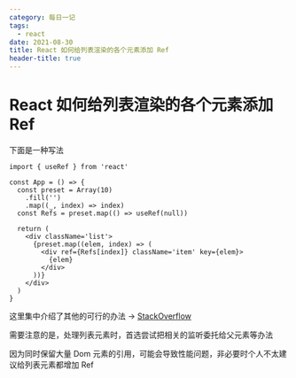 ```yaml
---
category: 每日一记
tags:
  - react
date: 2021-08-30
title: React 如何给列表渲染的各个元素添加 Ref
header-title: true
---
```


# React 如何给列表渲染的各个元素添加 Ref

下面是一种写法

```tsx
import { useRef } from 'react'

const App = () => {
  const preset = Array(10)
    .fill('')
    .map((_, index) => index)
  const Refs = preset.map(() => useRef(null))

  return (
    <div className='list'>
      {preset.map((elem, index) => (
        <div ref={Refs[index]} className='item' key={elem}>
          {elem}
        </div>
      ))}
    </div>
  )
}
```

这里集中介绍了其他的可行的办法 -> [StackOverflow](https://stackoverflow.com/questions/54633690/how-can-i-use-multiple-refs-for-an-array-of-elements-with-hooks)

需要注意的是，处理列表元素时，首选尝试把相关的监听委托给父元素等办法

因为同时保留大量 Dom 元素的引用，可能会导致性能问题，非必要时个人不太建议给列表元素都增加 Ref
